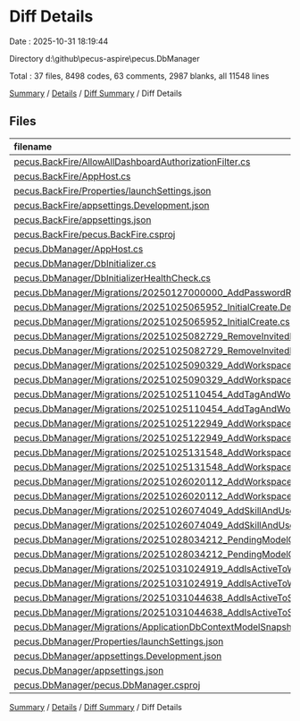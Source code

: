 # Diff Details

Date : 2025-10-31 18:19:44

Directory d:\\github\\pecus-aspire\\pecus.DbManager

Total : 37 files,  8498 codes, 63 comments, 2987 blanks, all 11548 lines

[Summary](results.md) / [Details](details.md) / [Diff Summary](diff.md) / Diff Details

## Files
| filename | language | code | comment | blank | total |
| :--- | :--- | ---: | ---: | ---: | ---: |
| [pecus.BackFire/AllowAllDashboardAuthorizationFilter.cs](/pecus.BackFire/AllowAllDashboardAuthorizationFilter.cs) | C# | -9 | -4 | -3 | -16 |
| [pecus.BackFire/AppHost.cs](/pecus.BackFire/AppHost.cs) | C# | -37 | -6 | -11 | -54 |
| [pecus.BackFire/Properties/launchSettings.json](/pecus.BackFire/Properties/launchSettings.json) | JSON | -29 | 0 | -1 | -30 |
| [pecus.BackFire/appsettings.Development.json](/pecus.BackFire/appsettings.Development.json) | JSON | -18 | 0 | -1 | -19 |
| [pecus.BackFire/appsettings.json](/pecus.BackFire/appsettings.json) | JSON | -20 | 0 | -1 | -21 |
| [pecus.BackFire/pecus.BackFire.csproj](/pecus.BackFire/pecus.BackFire.csproj) | XML | -21 | 0 | -1 | -22 |
| [pecus.DbManager/AppHost.cs](/pecus.DbManager/AppHost.cs) | C# | 40 | 8 | 12 | 60 |
| [pecus.DbManager/DbInitializer.cs](/pecus.DbManager/DbInitializer.cs) | C# | 64 | 3 | 13 | 80 |
| [pecus.DbManager/DbInitializerHealthCheck.cs](/pecus.DbManager/DbInitializerHealthCheck.cs) | C# | 25 | 3 | 4 | 32 |
| [pecus.DbManager/Migrations/20250127000000\_AddPasswordResetTokenAndIsActiveToUser.cs](/pecus.DbManager/Migrations/20250127000000_AddPasswordResetTokenAndIsActiveToUser.cs) | C# | 39 | 3 | 7 | 49 |
| [pecus.DbManager/Migrations/20251025065952\_InitialCreate.Designer.cs](/pecus.DbManager/Migrations/20251025065952_InitialCreate.Designer.cs) | C# | 368 | 2 | 136 | 506 |
| [pecus.DbManager/Migrations/20251025065952\_InitialCreate.cs](/pecus.DbManager/Migrations/20251025065952_InitialCreate.cs) | C# | 319 | 3 | 36 | 358 |
| [pecus.DbManager/Migrations/20251025082729\_RemoveInvitedByUserIdFromWorkspaceUser.Designer.cs](/pecus.DbManager/Migrations/20251025082729_RemoveInvitedByUserIdFromWorkspaceUser.Designer.cs) | C# | 366 | 2 | 135 | 503 |
| [pecus.DbManager/Migrations/20251025082729\_RemoveInvitedByUserIdFromWorkspaceUser.cs](/pecus.DbManager/Migrations/20251025082729_RemoveInvitedByUserIdFromWorkspaceUser.cs) | C# | 22 | 3 | 4 | 29 |
| [pecus.DbManager/Migrations/20251025090329\_AddWorkspaceItem.Designer.cs](/pecus.DbManager/Migrations/20251025090329_AddWorkspaceItem.Designer.cs) | C# | 447 | 2 | 169 | 618 |
| [pecus.DbManager/Migrations/20251025090329\_AddWorkspaceItem.cs](/pecus.DbManager/Migrations/20251025090329_AddWorkspaceItem.cs) | C# | 98 | 3 | 12 | 113 |
| [pecus.DbManager/Migrations/20251025110454\_AddTagAndWorkspaceItemTag.Designer.cs](/pecus.DbManager/Migrations/20251025110454_AddTagAndWorkspaceItemTag.Designer.cs) | C# | 531 | 2 | 201 | 734 |
| [pecus.DbManager/Migrations/20251025110454\_AddTagAndWorkspaceItemTag.cs](/pecus.DbManager/Migrations/20251025110454_AddTagAndWorkspaceItemTag.cs) | C# | 95 | 3 | 10 | 108 |
| [pecus.DbManager/Migrations/20251025122949\_AddWorkspaceItemPin.Designer.cs](/pecus.DbManager/Migrations/20251025122949_AddWorkspaceItemPin.Designer.cs) | C# | 561 | 2 | 214 | 777 |
| [pecus.DbManager/Migrations/20251025122949\_AddWorkspaceItemPin.cs](/pecus.DbManager/Migrations/20251025122949_AddWorkspaceItemPin.cs) | C# | 48 | 3 | 6 | 57 |
| [pecus.DbManager/Migrations/20251025131548\_AddWorkspaceItemAttachment.Designer.cs](/pecus.DbManager/Migrations/20251025131548_AddWorkspaceItemAttachment.Designer.cs) | C# | 619 | 2 | 236 | 857 |
| [pecus.DbManager/Migrations/20251025131548\_AddWorkspaceItemAttachment.cs](/pecus.DbManager/Migrations/20251025131548_AddWorkspaceItemAttachment.cs) | C# | 62 | 3 | 7 | 72 |
| [pecus.DbManager/Migrations/20251026020112\_AddWorkspaceItemRelation.Designer.cs](/pecus.DbManager/Migrations/20251026020112_AddWorkspaceItemRelation.Designer.cs) | C# | 677 | 2 | 258 | 937 |
| [pecus.DbManager/Migrations/20251026020112\_AddWorkspaceItemRelation.cs](/pecus.DbManager/Migrations/20251026020112_AddWorkspaceItemRelation.cs) | C# | 73 | 3 | 9 | 85 |
| [pecus.DbManager/Migrations/20251026074049\_AddSkillAndUserSkill.Designer.cs](/pecus.DbManager/Migrations/20251026074049_AddSkillAndUserSkill.Designer.cs) | C# | 768 | 2 | 296 | 1,066 |
| [pecus.DbManager/Migrations/20251026074049\_AddSkillAndUserSkill.cs](/pecus.DbManager/Migrations/20251026074049_AddSkillAndUserSkill.cs) | C# | 111 | 3 | 12 | 126 |
| [pecus.DbManager/Migrations/20251028034212\_PendingModelChanges.Designer.cs](/pecus.DbManager/Migrations/20251028034212_PendingModelChanges.Designer.cs) | C# | 772 | 2 | 298 | 1,072 |
| [pecus.DbManager/Migrations/20251028034212\_PendingModelChanges.cs](/pecus.DbManager/Migrations/20251028034212_PendingModelChanges.cs) | C# | 68 | 3 | 10 | 81 |
| [pecus.DbManager/Migrations/20251031024919\_AddIsActiveToWorkspaceItem.Designer.cs](/pecus.DbManager/Migrations/20251031024919_AddIsActiveToWorkspaceItem.Designer.cs) | C# | 776 | 2 | 300 | 1,078 |
| [pecus.DbManager/Migrations/20251031024919\_AddIsActiveToWorkspaceItem.cs](/pecus.DbManager/Migrations/20251031024919_AddIsActiveToWorkspaceItem.cs) | C# | 31 | 3 | 6 | 40 |
| [pecus.DbManager/Migrations/20251031044638\_AddIsActiveToSkill.Designer.cs](/pecus.DbManager/Migrations/20251031044638_AddIsActiveToSkill.Designer.cs) | C# | 778 | 2 | 301 | 1,081 |
| [pecus.DbManager/Migrations/20251031044638\_AddIsActiveToSkill.cs](/pecus.DbManager/Migrations/20251031044638_AddIsActiveToSkill.cs) | C# | 23 | 3 | 4 | 30 |
| [pecus.DbManager/Migrations/ApplicationDbContextModelSnapshot.cs](/pecus.DbManager/Migrations/ApplicationDbContextModelSnapshot.cs) | C# | 776 | 1 | 301 | 1,078 |
| [pecus.DbManager/Properties/launchSettings.json](/pecus.DbManager/Properties/launchSettings.json) | JSON | 23 | 0 | 1 | 24 |
| [pecus.DbManager/appsettings.Development.json](/pecus.DbManager/appsettings.Development.json) | JSON | 20 | 0 | 1 | 21 |
| [pecus.DbManager/appsettings.json](/pecus.DbManager/appsettings.json) | JSON | 10 | 0 | 1 | 11 |
| [pecus.DbManager/pecus.DbManager.csproj](/pecus.DbManager/pecus.DbManager.csproj) | XML | 22 | 0 | 5 | 27 |

[Summary](results.md) / [Details](details.md) / [Diff Summary](diff.md) / Diff Details